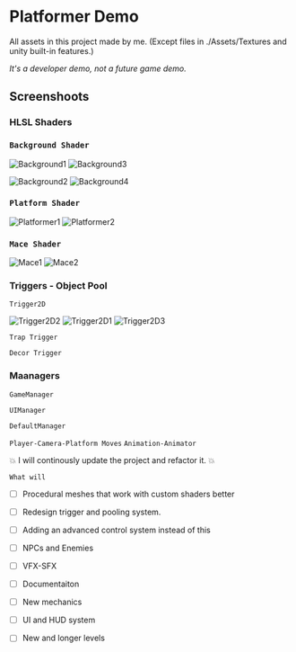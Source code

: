 # Platformer Demo

All assets in this project made by me. (Except files in ./Assets/Textures and unity built-in features.)

*It's a developer demo, not a future game demo.*

Screenshoots
-
### HLSL Shaders

### `Background Shader`

![Background1](https://user-images.githubusercontent.com/63978053/165937020-4c0259cd-ac11-4a1c-b6be-4968b245d933.png)
![Background3](https://user-images.githubusercontent.com/63978053/165937024-5f436656-2693-473d-9e8f-9c4bf283dacd.png)

![Background2](https://user-images.githubusercontent.com/63978053/165937023-d0664dcb-1b50-419a-ab1b-fd7ee2cdf3a1.png)
![Background4](https://user-images.githubusercontent.com/63978053/165937026-3f216dde-63aa-4371-b566-c8376017832d.png)

### `Platform Shader`

![Platformer1](https://user-images.githubusercontent.com/63978053/165940235-f1ab0446-6d4a-407f-8363-cd23884c4b8e.png)
![Platformer2](https://user-images.githubusercontent.com/63978053/165940241-f029639c-d420-4379-bf98-e3acb599e5f2.png)

### `Mace Shader`

![Mace1](https://user-images.githubusercontent.com/63978053/165941086-596c38df-764a-4827-b1e2-42fcf0cdca77.png)
![Mace2](https://user-images.githubusercontent.com/63978053/165941091-446d4a46-4ee5-4465-9b06-331118b78c20.png)

 
 ### Triggers - Object Pool
 
`Trigger2D`

![Trigger2D2](https://user-images.githubusercontent.com/63978053/165941826-324ecfd1-2d5f-4623-93f4-0bbaad27bf35.png)
![Trigger2D1](https://user-images.githubusercontent.com/63978053/165941823-ba7a4487-b451-4956-8683-86bdbd4d0714.png)
![Trigger2D3](https://user-images.githubusercontent.com/63978053/165941819-ed50c2bb-e206-40a9-a9a8-77a244e06444.png)


`Trap Trigger`

`Decor Trigger`

### Maanagers

`GameManager`

`UIManager`

`DefaultManager`


`Player-Camera-Platform Moves`
`Animation-Animator`


:collision: I will continously update the project and refactor it. :collision:

`What will`
- [ ] Procedural meshes that work with custom shaders better
- [ ] Redesign trigger and pooling system. 
- [ ] Adding an advanced control system instead of this 
- [ ] NPCs and Enemies
- [ ] VFX-SFX
- [ ] Documentaiton
- [ ] New mechanics
- [ ] UI and HUD system
- [ ] New and longer levels


